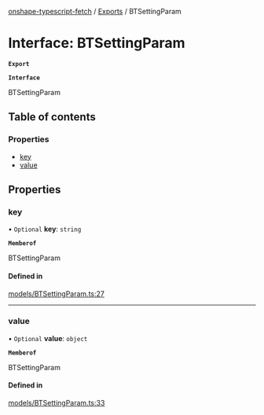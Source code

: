 [onshape-typescript-fetch](../README.md) / [Exports](../modules.md) / BTSettingParam

# Interface: BTSettingParam

**`Export`**

**`Interface`**

BTSettingParam

## Table of contents

### Properties

- [key](BTSettingParam.md#key)
- [value](BTSettingParam.md#value)

## Properties

### key

• `Optional` **key**: `string`

**`Memberof`**

BTSettingParam

#### Defined in

[models/BTSettingParam.ts:27](https://github.com/toebes/onshape-typescript-fetch/blob/3e11ae1/models/BTSettingParam.ts#L27)

___

### value

• `Optional` **value**: `object`

**`Memberof`**

BTSettingParam

#### Defined in

[models/BTSettingParam.ts:33](https://github.com/toebes/onshape-typescript-fetch/blob/3e11ae1/models/BTSettingParam.ts#L33)
